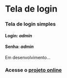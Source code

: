 # Tela de login

### Tela de login simples

#### **Login:** *admin*

#### **Senha:** *admin*

Em desenvolvimento...

### Acesse o [projeto online](https://andypeas.github.io/Login/)
